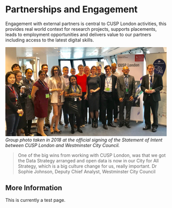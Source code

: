 # Partnerships and Engagement

Engagement with external partners is central to CUSP London activities, this provides real world context for research projects, supports placements, leads to employment opportunities and delivers value to our partners including access to the latest digital skills.

![CUSP London Westminster Group](./assets/westminster.jpg)
*Group photo taken in 2018 at the official signing of the Statement of Intent between CUSP London and Westminster City Council.* 

> One of the big wins from working with CUSP London, was that we got the Data Strategy arranged and open data is now in our City for All Strategy, which is a big culture change for us, really important.
Dr Sophie Johnson, Deputy Chief Analyst, Westminster City Council

## More Information
This is currently a test page.
